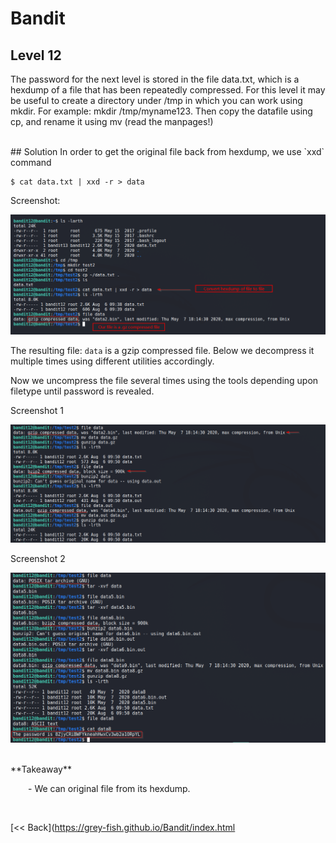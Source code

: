 # Bandit

## Level 12
The password for the next level is stored in the file data.txt, which is a hexdump of a file that has been repeatedly compressed. For this level it may be useful to create a directory under /tmp in which you can work using mkdir. For example: mkdir /tmp/myname123. Then copy the datafile using cp, and rename it using mv (read the manpages!)

<br/>
## Solution
In order to get the original file back from hexdump, we use `xxd` command

```shell
$ cat data.txt | xxd -r > data
```

Screenshot:

![Level 12 Image](./images/Level12.png)

The resulting file: `data` is a gzip compressed file. Below we decompress it multiple times using different utilities accordingly.

Now we uncompress the file several times using the tools depending upon filetype until password is revealed.

Screenshot 1

![Level 12 Image](./images/Level12.1.png)

Screenshot 2

![Level 12 Image](./images/Level12.2.png)

<br/>
<span id=green>**Takeaway**</span><br/>

  - We can original file from its hexdump.<br/>

<br/>

[<< Back](https://grey-fish.github.io/Bandit/index.html
